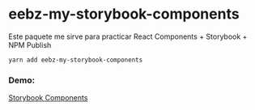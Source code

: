 # eebz-my-storybook-components

Este paquete me sirve para practicar React Components + Storybook + NPM Publish

```
yarn add eebz-my-storybook-components
```

### Demo:

[Storybook Components](https://eeburgosz.github.io/sb-components/)
